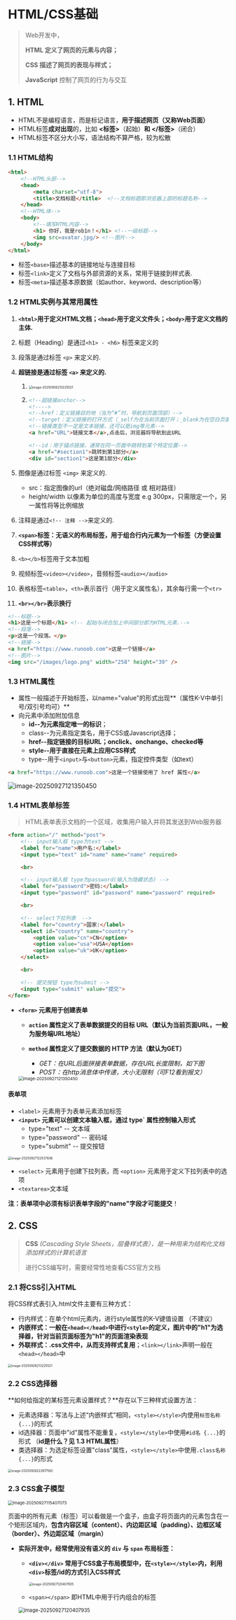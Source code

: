 # **HTML/CSS基础**

> Web开发中，
>
> **HTML 定义了网页的元素与内容；**
>
> **CSS 描述了网页的表现与样式；**
>
> **JavaScript** 控制了网页的行为与交互

## **1. HTML**

- HTML不是编程语言，而是标记语言，**用于描述网页（又称Web页面）**
- HTML标签**成对出现**的，比如 **<标签>**（起始）**和 </标签>**（闭合）
- HTML标签不区分大小写，语法结构不算严格，较为松散

### **1.1 HTML结构**

```html
<html>
	<!--HTML头部-->
	<head>
		<meta charset="utf-8"> 
		<title>文档标题</title>  <!--文档标题即浏览器上部的标题名称-->
	</head>
    <!--HTML体-->
    <body>
        <!--填写HTML内容-->
        <h1> 你好，我是rob1n！</h1> <!--一级标题-->
        <img src=avatar.jpg/> <!--图片-->
    </body>
</html>
```

- 标签`<base>`描述基本的链接地址与连接目标
- 标签`<link>`定义了文档与外部资源的关系，常用于链接到样式表.
- 标签`<meta>`描述基本原数据（如author、keyword、description等）

### **1.2 HTML实例与其常用属性**

1. **`<html>`用于定义HTML文档；`<head>`用于定义文件头；`<body>`用于定义文档的主体.**
2. 标题（Heading）是通过`<h1> - <h6>` 标签来定义的
3. 段落是通过标签 `<p>` 来定义的.
4. **超链接是通过标签 `<a>` 来定义的.**

   

   1. <img src="note-html-pic\image-20250927105700128.png" alt="image-20250926213225521" style="zoom: 50%;" />

   2. ```html
      <!--超链接anchor-->
      <!---->
      <!--href：定义链接目的地（当为“#”时，导航到页面顶部）-->
      <!--target：定义链接的打开方式（_self为在当前页面打开；_blank为在空白页面打开）-->
      <!--链接类型不一定是文本链接，还可以是img等元素-->
      <a href="URL">链接文本</a>,点击后，浏览器将导航到此URL
      
      <!--id：用于锚点链接，通常在同一页面中跳转到某个特定位置-->
      <a href="#section1">跳转到第1部分</a>
      <div id="section1">这是第1部分</div>
      ```
5. 图像是通过标签 `<img>` 来定义的.
   - src：指定图像的url（绝对磁盘/网络路径 或 相对路径）
   - height/width 以像素为单位的高度与宽度 e.g 300px，只需限定一个，另一属性将等比例缩放
6. 注释是通过`<!-- 注释 -->`来定义的.
7. **`<span>`标签：无语义的布局标签，用于组合行内元素为一个标签（方便设置CSS样式等）**
8. `<b></b>`标签用于文本加粗
9. 视频标签`<video></video>`，音频标签`<audio></audio>`
10. 表格标签`<table>`，`<th>`表示首行（用于定义属性名），其余每行需一个`<tr>`
11. **`<br></br>`表示换行**

```html
<!--标题-->
<h1>这是一个标题</h1> <!-- 起始与闭合加上中间部分即为HTML元素.-->
<!--段落-->
<p>这是一个段落。</p>
<!--链接-->
<a href="https://www.runoob.com">这是一个链接</a>
<!--图片-->
<img src="/images/logo.png" width="258" height="39" />
```

### **1.3 HTML属性**

- 属性一般描述于开始标签，以name="value"的形式出现**（属性K-V中单引号/双引号均可）**
- 向元素中添加附加信息
  - **id--为元素指定唯一的标识**； 
  - class--为元素指定类名，用于CSS或Javascript选择；
  - **href--指定链接的目标URL；onclick、onchange、checked等**
  - **style--用于直接在元素上应用CSS样式**
  - type--用于`<input>`与`<button>`元素，指定控件类型（如text）

```html
<a href="https://www.runoob.com">这是一个链接使用了 href 属性</a>
```

<img src="note-html-pic\image-20250912214320164.png" alt="image-20250927121350450"  />

### **1.4 HTML表单标签**

> HTML表单表示文档的一个区域，收集用户输入并将其发送到Web服务器

```html
<form action="/" method="post">
    <!-- input输入框 type为text -->
    <label for="name">用户名:</label>
    <input type="text" id="name" name="name" required>

    <br>

    <!-- input输入框 type为password(输入为隐藏状态) -->
    <label for="password">密码:</label>
    <input type="password" id="password" name="password" required>

    <br>

    <!-- select下拉列表  -->
    <label for="country">国家:</label>
    <select id="country" name="country">
        <option value="cn">CN</option>
        <option value="usa">USA</option>
        <option value="uk">UK</option>
    </select>

    <br>

    <!-- 提交按钮 type为submit -->
    <input type="submit" value="提交">
</form> 
```

- **`<form>` 元素用于创建表单**

  - **`action` 属性定义了表单数据提交的目标 URL（默认为当前页面URL，一般为服务端URL地址）**

  - **`method` 属性定义了提交数据的 HTTP 方法（默认为GET）**
    - *GET：在URL后面拼接表单数据，存在URL长度限制，如下图*
    - *POST：在http消息体中传递，大小无限制（可F12看到报文）*

  <img src="note-html-pic\image-20250927121350450.png" alt="image-20250927121350450" style="zoom: 67%;" />

#### 表单项

- `<label>` 元素用于为表单元素添加标签
- **`<input>` 元素可以创建文本输入框，通过 type` 属性控制输入形式**
  - type="text" -- 文本域
  - type="password" -- 密码域
  - type="submit" -- 提交按钮

<img src="note-html-pic\image-20250927122537636.png" alt="image-20250927122537636" style="zoom: 50%;" />

- `<select>` 元素用于创建下拉列表，而 `<option>` 元素用于定义下拉列表中的选项
- `<textarea>`文本域



**注：**表单项中**必须有标识表单字段的"name"字段才可能提交**！





## **2. CSS**

> **CSS** *(Cascading Style Sheets，层叠样式表），是一种用来为结构化文档添加样式的计算机语言*
>
> 进行CSS编写时，需要经常性地查看CSS官方文档

### **2.1 将CSS引入HTML**

将CSS样式表引入.html文件主要有三种方式：
- 行内样式：在单个html元素内，进行style属性的K-V键值设置 （不建议）
- **内嵌样式：一般在`<head></head>`中进行`<style>`的定义，图片中的"h1"为选择器，针对当前页面标签为"h1"的页面渲染表现**
- **外联样式：.css文件中，从而支持样式复用**；`<link></link>`声明一般在`<head></head>`中

<img src="note-html-pic\image-20250926213225521.png" alt="image-20250926213225521" style="zoom: 50%;" />



### **2.2 CSS选择器**

**如何给指定的某标签元素设置样式？**存在以下三种样式设置方法：

- 元素选择器：写法与上述“内嵌样式”相同，`<style></style>`内使用`标签名称 {...}`的形式
- id选择器：页面中"id"属性不能重复，`<style></style>`中使用`#id名 {...}`的形式 （**id是什么？见 1.3 HTML属性**）
- 类选择器：为选定标签设置"class"属性，`<style></style>`中使用`.class名称 {...}`的形式

<img src="note-html-pic\image-20250926222617582.png" alt="image-20250926222617582" style="zoom: 50%;" />



### **2.3 CSS盒子模型**

<img src="note-html-pic\image-20250927115407073.png" alt="image-20250927115407073" style="zoom: 67%;" />

​	页面中的所有元素（标签）可以看做是一个盒子，由盒子将页面内的元素包含在一个矩形区域内，**包含内容区域（content）、内边距区域（padding）、边框区域（border）、外边距区域（margin）**

- **实际开发中，经常使用没有语义的 `div` 与 `span` 布局标签：**

  - **`<div></div>` 常用于CSS盒子布局模型中，在`<style></style>`内，利用`<div>`标签/id的方式引入CSS样式**
  
    <img src="note-html-pic\image-20250927120407935.png" alt="image-20250927120407935" style="zoom: 50%;" />

  - `<span></span>` 即HTML中用于行内组合的标签
  
  <img src="note-html-pic\image-20250927115932026.png" alt="image-20250927120407935" style="zoom:80%;" />